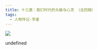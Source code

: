 ```yaml
---
title: 十三邀：我们时代的头脑与心灵 （全四辑）
tags:
  - 人物传记-学者
---
```


![](https://cdn.weread.qq.com/weread/cover/60/cpplatform_kebswcbzathxuss3ryj4nz/s_cpplatform_kebswcbzathxuss3ryj4nz1679634367.jpg)

undefined